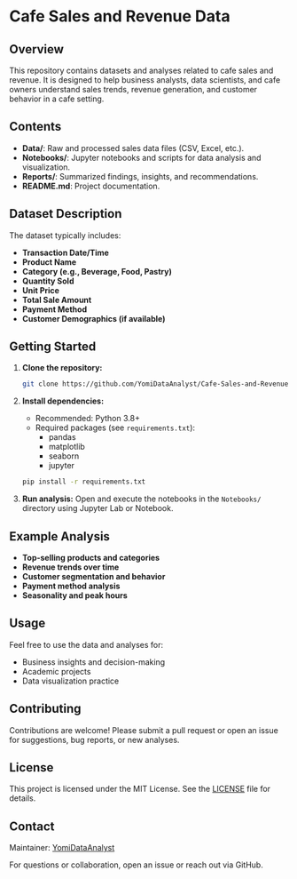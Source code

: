 # Cafe Sales and Revenue Data

## Overview

This repository contains datasets and analyses related to cafe sales and revenue. It is designed to help business analysts, data scientists, and cafe owners understand sales trends, revenue generation, and customer behavior in a cafe setting.

## Contents

- **Data/**: Raw and processed sales data files (CSV, Excel, etc.).
- **Notebooks/**: Jupyter notebooks and scripts for data analysis and visualization.
- **Reports/**: Summarized findings, insights, and recommendations.
- **README.md**: Project documentation.

## Dataset Description

The dataset typically includes:
- **Transaction Date/Time**
- **Product Name**
- **Category (e.g., Beverage, Food, Pastry)**
- **Quantity Sold**
- **Unit Price**
- **Total Sale Amount**
- **Payment Method**
- **Customer Demographics (if available)**

## Getting Started

1. **Clone the repository:**
   ```bash
   git clone https://github.com/YomiDataAnalyst/Cafe-Sales-and-Revenue-Data.git
   ```

2. **Install dependencies:**
   - Recommended: Python 3.8+
   - Required packages (see `requirements.txt`):
     - pandas
     - matplotlib
     - seaborn
     - jupyter

   ```bash
   pip install -r requirements.txt
   ```

3. **Run analysis:**
   Open and execute the notebooks in the `Notebooks/` directory using Jupyter Lab or Notebook.

## Example Analysis

- **Top-selling products and categories**
- **Revenue trends over time**
- **Customer segmentation and behavior**
- **Payment method analysis**
- **Seasonality and peak hours**

## Usage

Feel free to use the data and analyses for:
- Business insights and decision-making
- Academic projects
- Data visualization practice

## Contributing

Contributions are welcome! Please submit a pull request or open an issue for suggestions, bug reports, or new analyses.

## License

This project is licensed under the MIT License. See the [LICENSE](LICENSE) file for details.

## Contact

Maintainer: [YomiDataAnalyst](https://github.com/YomiDataAnalyst)

For questions or collaboration, open an issue or reach out via GitHub.
